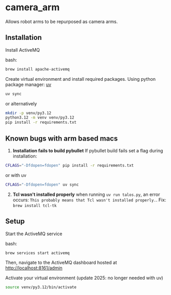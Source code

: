 # camera_arm

Allows robot arms to be repurposed as camera arms.

## Installation

Install ActiveMQ

bash:

```bash
brew install apache-activemq
```

Create virtual environment and install required packages.
Using python package manager: [uv](https://docs.astral.sh/uv/getting-started/installation/)
```bash
uv sync
```
or alternatively
```bash
mkdir -p venv/py3.12
python3.12 -m venv venv/py3.12
pip install -r requirements.txt
```

## Known bugs with arm based macs
1. **Installation fails to build pybullet**
If pybullet build fails set a flag during installation:
```bash
CFLAGS="-Dfdopen=fdopen" pip install -r requirements.txt
```
or with uv
```bash
CFLAGS="-Dfdopen=fdopen" uv sync
```
2. **Tcl wasn't installed properly**
when running `uv run talos.py`, an error occurs:
`This probably means that Tcl wasn't installed properly.`.
Fix: `brew install tcl-tk`

## Setup

Start the ActiveMQ service

bash:

```bash
brew services start activemq
```

Then, navigate to the ActiveMQ dashboard hosted at
[http://localhost:8161/admin](http://localhost:8161/admin)

Activate your virtual environment (update 2025: no longer needed with uv)

```bash
source venv/py3.12/bin/activate
```
